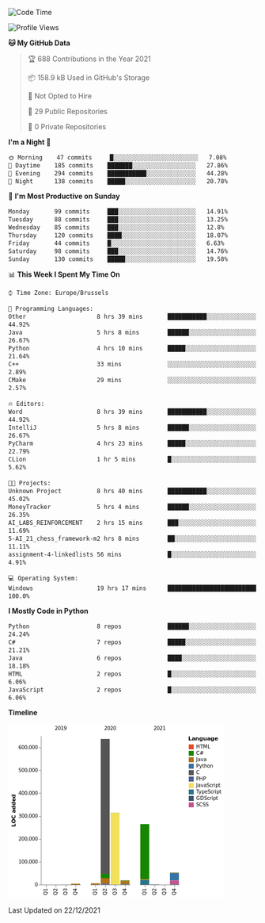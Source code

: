 <!--START_SECTION:waka-->
![Code Time](http://img.shields.io/badge/Code%20Time-79%20hrs-blue)

![Profile Views](http://img.shields.io/badge/Profile%20Views-1-blue)

**🐱 My GitHub Data** 

> 🏆 688 Contributions in the Year 2021
 > 
> 📦 158.9 kB Used in GitHub's Storage 
 > 
> 🚫 Not Opted to Hire
 > 
> 📜 29 Public Repositories 
 > 
> 🔑 0 Private Repositories  
 > 
**I'm a Night 🦉** 

```text
🌞 Morning    47 commits     █░░░░░░░░░░░░░░░░░░░░░░░░   7.08% 
🌆 Daytime    185 commits    ███████░░░░░░░░░░░░░░░░░░   27.86% 
🌃 Evening    294 commits    ███████████░░░░░░░░░░░░░░   44.28% 
🌙 Night      138 commits    █████░░░░░░░░░░░░░░░░░░░░   20.78%

```
📅 **I'm Most Productive on Sunday** 

```text
Monday       99 commits     ███░░░░░░░░░░░░░░░░░░░░░░   14.91% 
Tuesday      88 commits     ███░░░░░░░░░░░░░░░░░░░░░░   13.25% 
Wednesday    85 commits     ███░░░░░░░░░░░░░░░░░░░░░░   12.8% 
Thursday     120 commits    ████░░░░░░░░░░░░░░░░░░░░░   18.07% 
Friday       44 commits     █░░░░░░░░░░░░░░░░░░░░░░░░   6.63% 
Saturday     98 commits     ███░░░░░░░░░░░░░░░░░░░░░░   14.76% 
Sunday       130 commits    █████░░░░░░░░░░░░░░░░░░░░   19.58%

```


📊 **This Week I Spent My Time On** 

```text
⌚︎ Time Zone: Europe/Brussels

💬 Programming Languages: 
Other                    8 hrs 39 mins       ███████████░░░░░░░░░░░░░░   44.92% 
Java                     5 hrs 8 mins        ██████░░░░░░░░░░░░░░░░░░░   26.67% 
Python                   4 hrs 10 mins       █████░░░░░░░░░░░░░░░░░░░░   21.64% 
C++                      33 mins             ░░░░░░░░░░░░░░░░░░░░░░░░░   2.89% 
CMake                    29 mins             ░░░░░░░░░░░░░░░░░░░░░░░░░   2.57%

🔥 Editors: 
Word                     8 hrs 39 mins       ███████████░░░░░░░░░░░░░░   44.92% 
IntelliJ                 5 hrs 8 mins        ██████░░░░░░░░░░░░░░░░░░░   26.67% 
PyCharm                  4 hrs 23 mins       █████░░░░░░░░░░░░░░░░░░░░   22.79% 
CLion                    1 hr 5 mins         █░░░░░░░░░░░░░░░░░░░░░░░░   5.62%

🐱‍💻 Projects: 
Unknown Project          8 hrs 40 mins       ███████████░░░░░░░░░░░░░░   45.02% 
MoneyTracker             5 hrs 4 mins        ██████░░░░░░░░░░░░░░░░░░░   26.35% 
AI_LABS_REINFORCEMENT    2 hrs 15 mins       ███░░░░░░░░░░░░░░░░░░░░░░   11.69% 
5-AI_21_chess_framework-m2 hrs 8 mins        ██░░░░░░░░░░░░░░░░░░░░░░░   11.11% 
assignment-4-linkedlists 56 mins             █░░░░░░░░░░░░░░░░░░░░░░░░   4.91%

💻 Operating System: 
Windows                  19 hrs 17 mins      █████████████████████████   100.0%

```

**I Mostly Code in Python** 

```text
Python                   8 repos             ██████░░░░░░░░░░░░░░░░░░░   24.24% 
C#                       7 repos             █████░░░░░░░░░░░░░░░░░░░░   21.21% 
Java                     6 repos             ████░░░░░░░░░░░░░░░░░░░░░   18.18% 
HTML                     2 repos             █░░░░░░░░░░░░░░░░░░░░░░░░   6.06% 
JavaScript               2 repos             █░░░░░░░░░░░░░░░░░░░░░░░░   6.06%

```


**Timeline**

![Chart not found](https://raw.githubusercontent.com/Arafa42/Arafa42/main/charts/bar_graph.png) 


 Last Updated on 22/12/2021
<!--END_SECTION:waka-->


<!-- 
[![Hits](https://hits.seeyoufarm.com/api/count/incr/badge.svg?url=https%3A%2F%2Fgithub.com%2FArafa42&count_bg=%23455AF3&title_bg=%23262D3B&icon=github.svg&icon_color=%23588EF7&title=visitors&edge_flat=false)](https://hits.seeyoufarm.com)
 -->
